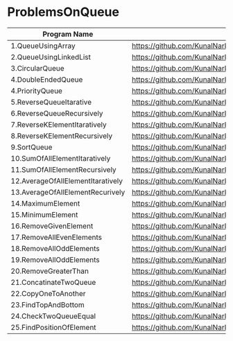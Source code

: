 # ProblemsOnQueue

| Program Name             | Link Of Souce code                                                                   |
| ----------------- | ------------------------------------------------------------------ |
1.QueueUsingArray   |https://github.com/KunalNarkhedePatil/LogicBuilding/blob/main/Queue/QueueUsingArray.cpp
2.QueueUsingLinkedList   |https://github.com/KunalNarkhedePatil/LogicBuilding/blob/main/Queue/QueueUsingLinkedList.cpp
3.CircularQueue   |https://github.com/KunalNarkhedePatil/LogicBuilding/blob/main/Queue/CircularQueue.cpp
4.DoubleEndedQueue   |https://github.com/KunalNarkhedePatil/LogicBuilding/blob/main/Queue/DoubleEndedQueue.cpp
4.PriorityQueue   |https://github.com/KunalNarkhedePatil/LogicBuilding/blob/main/Queue/DoubleEndedQueue.cpp
5.ReverseQueueItarative   |https://github.com/KunalNarkhedePatil/LogicBuilding/blob/main/Queue/ReverseQueueItarative.cpp
6.ReverseQueueRecursively   |https://github.com/KunalNarkhedePatil/LogicBuilding/blob/main/Queue/ReverseQueueRecursively.cpp
7.ReverseKElementItaratively   |https://github.com/KunalNarkhedePatil/LogicBuilding/blob/main/Queue/ReverseKElementItaratively.cpp
8.ReverseKElementRecursively   |https://github.com/KunalNarkhedePatil/LogicBuilding/blob/main/Queue/ReverseKElementRecursively.cpp
9.SortQueue   |https://github.com/KunalNarkhedePatil/LogicBuilding/blob/main/Queue/SortQueue.cpp
10.SumOfAllElementItaratively   |https://github.com/KunalNarkhedePatil/LogicBuilding/blob/main/Queue/SumOfAllElementItaratively.cpp
11.SumOfAllElementRecursively   |https://github.com/KunalNarkhedePatil/LogicBuilding/blob/main/Queue/SumOfAllElementRecursively.cpp
12.AverageOfAllElementItaratively   |https://github.com/KunalNarkhedePatil/LogicBuilding/tree/main/FundamentalProblems
13.AverageOfAllElementRecurively   |https://github.com/KunalNarkhedePatil/LogicBuilding/tree/main/FundamentalProblems
14.MaximumElement   |https://github.com/KunalNarkhedePatil/LogicBuilding/blob/main/Queue/MaximumElement.cpp
15.MinimumElement   |https://github.com/KunalNarkhedePatil/LogicBuilding/blob/main/Queue/MinimumElement.cpp
16.RemoveGivenElement   |https://github.com/KunalNarkhedePatil/LogicBuilding/blob/main/Queue/RemoveGivenElement.cpp
17.RemoveAllEvenElements   |https://github.com/KunalNarkhedePatil/LogicBuilding/blob/main/Queue/RemoveAllEvenElements.cpp
18.RemoveAllOddElements   |https://github.com/KunalNarkhedePatil/LogicBuilding/blob/main/Queue/RemoveAllOddElements.cpp
19.RemoveAllOddElements   |https://github.com/KunalNarkhedePatil/LogicBuilding/blob/main/Queue/RemoveAllOddElements.cpp
20.RemoveGreaterThan   |https://github.com/KunalNarkhedePatil/LogicBuilding/blob/main/Queue/RemoveGreaterThan.cpp
21.ConcatinateTwoQueue   |https://github.com/KunalNarkhedePatil/LogicBuilding/blob/main/Queue/ConcatinateTwoQueue.cpp
22.CopyOneToAnother   |https://github.com/KunalNarkhedePatil/LogicBuilding/blob/main/Queue/CopyOneToAnother.cpp
23.FindTopAndBottom   |https://github.com/KunalNarkhedePatil/LogicBuilding/blob/main/Queue/FindTopAndBottom.cpp
24.CheckTwoQueueEqual   |https://github.com/KunalNarkhedePatil/LogicBuilding/blob/main/Queue/CheckTwoQueueEqual.cpp
25.FindPositionOfElement   |https://github.com/KunalNarkhedePatil/LogicBuilding/blob/main/Queue/FindPositionOfElement.cpp